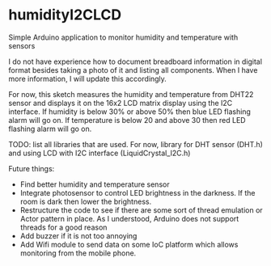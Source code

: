 # humidityI2CLCD
Simple Arduino application to monitor humidity and temperature with sensors

I do not have experience how to document breadboard information in digital format besides taking a photo of it and listing all components.
When I have more information, I will update this accordingly.

For now, this sketch measures the humidity and temperature from DHT22 sensor and displays it on the 16x2 LCD matrix display using the I2C interface.
If humidity is below 30% or above 50% then blue LED flashing alarm will go on.
If temperature is below 20 and above 30 then red LED flashing alarm will go on.

TODO: list all libraries that are used. For now, library for DHT sensor (DHT.h) and using LCD with I2C interface (LiquidCrystal_I2C.h)

Future things:
* Find better humidity and temperature sensor
* Integrate photosensor to control LED brightness in the darkness. If the room is dark then lower the brightness.
* Restructure the code to see if there are some sort of thread emulation or Actor pattern in place. As I understood, Arduino does not support threads for a good reason
* Add buzzer if it is not too annoying
* Add Wifi module to send data on some IoC platform which allows monitoring from the mobile phone.
